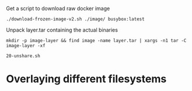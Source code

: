Get a script to download raw docker image 


[ref_so_pull]:https://stackoverflow.com/a/47624649
[ref_script_pull]:https://raw.githubusercontent.com/moby/moby/master/contrib/download-frozen-image-v2.sh


```
./download-frozen-image-v2.sh ./image/ busybox:latest
```

Unpack layer.tar containing the actual binaries

```
mkdir -p image-layer && find image -name layer.tar | xargs -n1 tar -C image-layer -xf
```


```
20-unshare.sh

```

# Overlaying different filesystems

